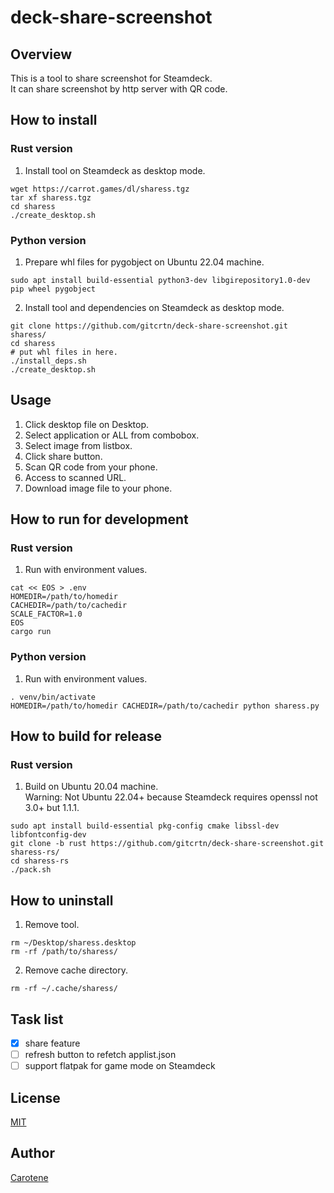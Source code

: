 # deck-share-screenshot

## Overview
This is a tool to share screenshot for Steamdeck.  
It can share screenshot by http server with QR code.

## How to install
### Rust version
1. Install tool on Steamdeck as desktop mode.
```
wget https://carrot.games/dl/sharess.tgz
tar xf sharess.tgz
cd sharess
./create_desktop.sh
```
### Python version
1. Prepare whl files for pygobject on Ubuntu 22.04 machine.
```
sudo apt install build-essential python3-dev libgirepository1.0-dev
pip wheel pygobject
```
2. Install tool and dependencies on Steamdeck as desktop mode.
```
git clone https://github.com/gitcrtn/deck-share-screenshot.git sharess/
cd sharess
# put whl files in here.
./install_deps.sh
./create_desktop.sh
```

## Usage
1. Click desktop file on Desktop.
2. Select application or ALL from combobox.
3. Select image from listbox.
4. Click share button.
5. Scan QR code from your phone.
6. Access to scanned URL.
7. Download image file to your phone.

## How to run for development
### Rust version
1. Run with environment values.
```
cat << EOS > .env
HOMEDIR=/path/to/homedir
CACHEDIR=/path/to/cachedir
SCALE_FACTOR=1.0
EOS
cargo run
```
### Python version
1. Run with environment values.
```
. venv/bin/activate
HOMEDIR=/path/to/homedir CACHEDIR=/path/to/cachedir python sharess.py
```

## How to build for release
### Rust version
1. Build on Ubuntu 20.04 machine.  
Warning: Not Ubuntu 22.04+ because Steamdeck requires openssl not 3.0+ but 1.1.1.
```
sudo apt install build-essential pkg-config cmake libssl-dev libfontconfig-dev
git clone -b rust https://github.com/gitcrtn/deck-share-screenshot.git sharess-rs/
cd sharess-rs
./pack.sh
``` 

## How to uninstall
1. Remove tool.
```
rm ~/Desktop/sharess.desktop
rm -rf /path/to/sharess/
```
2. Remove cache directory.
```
rm -rf ~/.cache/sharess/
```

## Task list
- [x] share feature
- [ ] refresh button to refetch applist.json
- [ ] support flatpak for game mode on Steamdeck

## License
[MIT](https://github.com/gitcrtn/deck-share-screenshot/blob/master/LICENSE)

## Author
[Carotene](https://github.com/gitcrtn)
